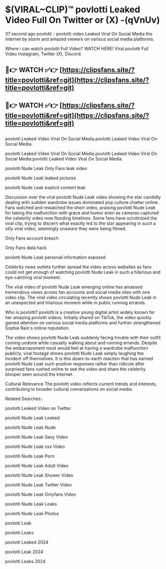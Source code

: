 # $(VIRAL~CLIP)™ povlotti Leaked Video Full On Twitter or (X) -(qVnUv)
37 second ago povlotti - povlotti video Leaked Viral On Social Media the internet by storm and amazed viewers on various social media platforms.

Where i can watch povlotti Full Video? WATCH HERE! Viral povlotti Full Video Instagram, Twitter (X), Discord.

## 🔴👉 WATCH ✅👉 [https://clipsfans.site/?title=povlotti&ref=git](https://clipsfans.site/?title=povlotti&ref=git)
## 🔴👉 WATCH ✅👉 [https://clipsfans.site/?title=povlotti&ref=git](https://clipsfans.site/?title=povlotti&ref=git)
##
povlotti Leaked Video Viral On Social Media.povlotti Leaked Video Viral On Social Media.

povlotti Leaked Video Viral On Social Media.povlotti Leaked Video Viral On Social Media.povlotti Leaked Video Viral On Social Media.

povlotti Nude Leak Only Fans leak video

povlotti Nude Leak leaked pictures

povlotti Nude Leak explicit content leak

Discussion over the viral povlotti Nude Leak video showing the star candidly dealing with sudden wardrobe issues dominated pop culture chatter online. Fans watched and rewatched the short video, praising povlotti Nude Leak for taking the malfunction with grace and humor even as cameras captured the celebrity video now flooding timelines. Some fans have scrutinized the viral clip, trying to discern what exactly led to the star appearing in such a silly viral video, seemingly unaware they were being filmed.


Only Fans account breach

Only Fans data hack

povlotti Nude Leak personal information exposed

Celebrity news outlets further spread the video across websites as fans could not get enough of watching povlotti Nude Leak in such a hilarious and eye-catching viral moment.


The viral video of povlotti Nude Leak emerging online has amassed tremendous views across fan accounts and social media sites with one video clip. The viral video circulating recently shows povlotti Nude Leak in an unexpected and hilarious moment while in public running errands.


Who is povlotti? povlotti is a creative young digital artist widely known for her amazing povlotti videos. Initially shared on TikTok, the video quickly gained attention on various social media platforms and further strengthened Sophia Rain's online reputation.

The video shows povlotti Nude Leak suddenly facing trouble with their outfit coming undone while casually walking about and running errands. Despite the embarrassment most would feel at having a wardrobe malfunction publicly, viral footage shows povlotti Nude Leak simply laughing the incident off themselves. It is this down-to-earth reaction that has earned povlotti Nude Leak such positive responses rather than ridicule after surprised fans rushed online to see the video and share the celebrity blooper seen around the internet.

Cultural Relevance The povlotti video reflects current trends and interests, contributing to broader cultural conversations on social media.

Related Searches :

povlotti Leaked Video on Twitter

povlotti Nude Leak Leaked

povlotti Nude Leak Nude

povlotti Nude Leak Sexy Video

povlotti Nude Leak xxx Video

povlotti Nude Leak Porn

povlotti Nude Leak Adult Video

povlotti Nude Leak Shower Video

povlotti Nude Leak Twitter Video

povlotti Nude Leak Onlyfans Video

povlotti Nude Leak Leaks

povlotti Nude Leak Photos

povlotti Leak

povlotti Leaks

povlotti Leaked 2024

povlotti Leak 2024

povlotti Leaks 2024
